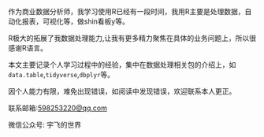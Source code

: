 作为商业数据分析师，我学习使用R已经有一段时间，我用R主要是处理数据，自动化报表，可视化等，做shin看板y等。

R极大的拓展了我数据处理能力,让我有更多精力聚焦在具体的业务问题上，所以很感谢R语言。

本文主要记录个人学习过程中的经验，集中在数据处理相关包的介绍上，如`data.table`,`tidyverse`,`dbplyr`等。

因个人能力有限，难免出现错误，如阅读中发现错误，欢迎联系本人更正。

联系邮箱:598253220@qq.com

微信公众号: 宇飞的世界